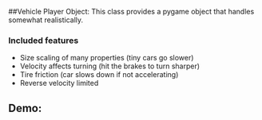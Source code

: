 
##Vehicle Player Object:
This class provides a pygame object that handles somewhat realistically.

### Included features
- Size scaling of many properties (tiny cars go slower)
- Velocity affects turning (hit the brakes to turn sharper)
- Tire friction (car slows down if not accelerating)
- Reverse velocity limited

## Demo:


